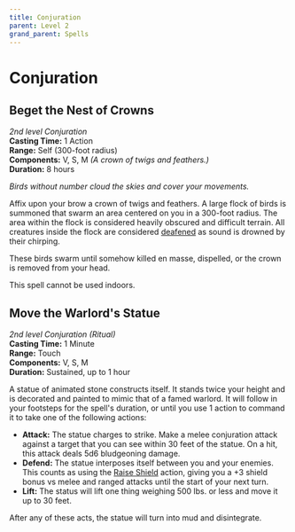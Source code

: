 ```yaml
---
title: Conjuration
parent: Level 2
grand_parent: Spells
---
```


# Conjuration

## Beget the Nest of Crowns
*2nd level Conjuration*<br>
**Casting Time:** 1 Action<br>
**Range:** Self (300-foot radius)<br>
**Components:** V, S, M *(A crown of twigs and feathers.)*<br>
**Duration:** 8 hours

*Birds without number cloud the skies and cover your movements.*

Affix upon your brow a crown of twigs and feathers. A large flock of birds is summoned that swarm an area centered on you in a 300-foot radius. The area within the flock is considered heavily obscured and difficult terrain. All creatures inside the flock are considered [deafened](https://stormchaserroleplaying.com/stormchaserRPG/Conditions/Deafened/) as sound is drowned by their chirping. 

These birds swarm until somehow killed en masse, dispelled, or the crown is removed from your head. 

This spell cannot be used indoors.

## Move the Warlord's Statue
*2nd level Conjuration (Ritual)*<br>
**Casting Time:** 1 Minute<br>
**Range:** Touch<br>
**Components:** V, S, M<br>
**Duration:** Sustained, up to 1 hour

A statue of animated stone constructs itself. It stands twice your height and is decorated and painted to mimic that of a famed warlord. It will follow in your footsteps for the spell's duration, or until you use 1 action to command it to take one of the following actions:
* **Attack:** The statue charges to strike. Make a melee conjuration attack against a target that you can see within 30 feet of the statue. On a hit, this attack deals 5d6 bludgeoning damage.
* **Defend:** The statue interposes itself between you and your enemies. This counts as using the [Raise Shield](https://stormchaserroleplaying.com/stormchaserRPG/Combat/Melee/Raise/) action, giving you a +3 shield bonus vs melee and ranged attacks until the start of your next turn.
* **Lift:** The status will lift one thing weighing 500 lbs. or less and move it up to 30 feet.

After any of these acts, the statue will turn into mud and disintegrate.
